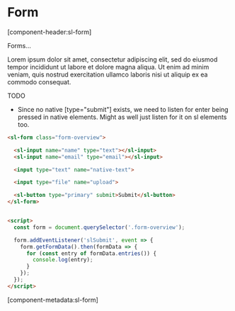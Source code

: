 # Form

[component-header:sl-form]

Forms...

Lorem ipsum dolor sit amet, consectetur adipiscing elit, sed do eiusmod tempor incididunt ut labore et dolore magna aliqua. Ut enim ad minim veniam, quis nostrud exercitation ullamco laboris nisi ut aliquip ex ea commodo consequat.


TODO

- Since no native [type="submit"] exists, we need to listen for enter being pressed in native elements. Might as well just listen for it on sl elements too.




```html preview
<sl-form class="form-overview">

  <sl-input name="name" type="text"></sl-input>
  <sl-input name="email" type="email"></sl-input>

  <input type="text" name="native-text">

  <input type="file" name="upload">

  <sl-button type="primary" submit>Submit</sl-button>
</sl-form>


<script>
  const form = document.querySelector('.form-overview');

  form.addEventListener('slSubmit', event => {
    form.getFormData().then(formData => {
      for (const entry of formData.entries()) {
        console.log(entry); 
      }      
    });
  });  
</script>
```

[component-metadata:sl-form]
